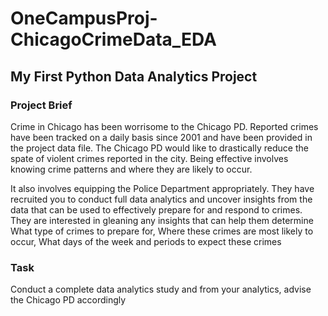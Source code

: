 # OneCampusProj-ChicagoCrimeData_EDA
## My First Python Data Analytics Project

### Project Brief

Crime in Chicago has been worrisome to the Chicago PD. Reported crimes have been tracked on a daily basis since 2001
and have been provided in the project data file. The Chicago PD would like to drastically reduce the spate of violent crimes
reported in the city. Being effective involves knowing crime patterns and where they are likely to occur.

It also involves equipping the Police Department appropriately. 
They have recruited you to conduct full data analytics and uncover insights from the data
that can be used to effectively prepare for and respond to crimes. They are interested in gleaning any insights
that can help them determine What type of crimes to prepare for, Where these crimes are most likely to occur,
What days of the week and periods to expect these crimes

### Task

Conduct a complete data analytics study and from your analytics, advise the Chicago PD accordingly

